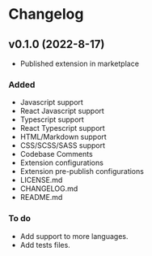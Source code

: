 # Changelog

## v0.1.0 (2022-8-17)

- Published extension in marketplace

### Added

- Javascript support
- React Javascript support
- Typescript support
- React Typescript support
- HTML/Markdown support
- CSS/SCSS/SASS support
- Codebase Comments
- Extension configurations
- Extension pre-publish configurations
- LICENSE.md
- CHANGELOG.md
- README.md

### To do

- Add support to more languages.
- Add tests files.
